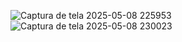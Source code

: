 ![Captura de tela 2025-05-08 225953](https://github.com/user-attachments/assets/872f29e2-d5ac-4593-b0c5-d1d33e19b657)
![Captura de tela 2025-05-08 230023](https://github.com/user-attachments/assets/cfeadfd9-9ddb-4642-b807-423861a5fc36)
